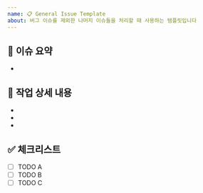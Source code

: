 ```yaml
---
name: 📋 General Issue Template
about: 버그 이슈를 제외한 나머지 이슈들을 처리할 때 사용하는 템플릿입니다
---
```


## 📌 이슈 요약

<!--- 어떤 작업을 할 것인 지 간단하게 작성해주세요. -->

-

## 🎈 작업 상세 내용

<!--- 작업과 관련된 상세 내용을 작성해 주세요. -->

-
-
-

## ✅ 체크리스트

- [ ] TODO A
- [ ] TODO B
- [ ] TODO C
